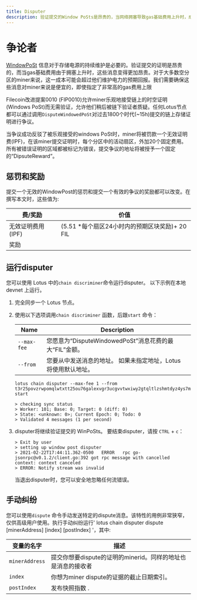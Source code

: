 ```yaml
---
title: Disputer
description: 验证提交的Window PoSts是昂贵的，当网络拥塞导致gas基础费用上升时，成本会急剧增加。为了解决这一问题，Filecoin改进提案FIP-0010使节点操作人员能够乐观地接受链上的window post，而无需验证，允许它们稍后被链下验证者质疑。
---
```


# 争论者

[WindowPoSt](../../reference/glossary.md#window-proof-of-spacetime-windowpost) 信息对于存储电源的持续维护是必要的。验证提交的证明是昂贵的，而当gas基础费用由于拥塞上升时，这些消息变得更加昂贵。对于大多数空分区的miner来说，这一成本可能会超过他们维护电力的预期回报。我们需要确保这些消息对miner来说是便宜的，即使指定了非常高的gas费用上限

Filecoin改进提案0010 (FIP0010)允许miner乐观地接受链上的时空证明(Windows PoSt)而无需验证，允许他们稍后被链下验证者质疑。任何Lotus节点都可以通过调用`DisputeWindowedPoSt`对过去1800个时代(~15h)提交的链上存储证明进行争议。

当争议成功反驳了被乐观接受的windows PoSt时，miner将被罚款一个无效证明费(IPF)，在该miner提交证明时，每个分区中的活动扇区，外加20个固定费用。所有被错误证明的区域都被标记为错误，提交争议的地址将被授予一个固定的“DipsuteReward”。

## 惩罚和奖励

提交一个无效的WindowPost的惩罚和提交一个有效的争议的奖励都可以改变。在撰写本文时，这些值为:

|费/奖励              | 价值                                                      |
| ----------------------- | ---------------------------------------------------------- |
|无效证明费用(IPF) |(5.51 *每个扇区24小时内的预期区块奖励)+ 20 FIL |
|奖励| |有效争端4Fil                                                      |

## 运行disputer
您可以使用 Lotus 中的`chain discriminer`命令运行disputer。 以下示例在本地 devnet 上运行。

1. 完全同步一个 Lotus 节点。
2. 使用以下选项调用`chain discriminer` 函数，后跟`start` 命令：

   | Name        | Description                                                       |
   | ----------- | ----------------------------------------------------------------- |
   | `--max-fee` | 您愿意为“DisputeWindowedPoSt”消息花费的最大“FIL”金额。                |
   | `--from`    | 您要从中发送消息的地址。 如果未指定地址，Lotus 将使用默认地址。            |

   ```shell
   lotus chain disputer --max-fee 1 --from t3r25povzrwpomqlwtxtt25ou76galexvgr3ucgvvtwxiwy2gtqltlzshmtdyz4ys7mt5phoouedengajltbka start

   > checking sync status
   > Worker: 101; Base: 0; Target: 0 (diff: 0)
   > State: <unknown: 0>; Current Epoch: 0; Todo: 0
   > Validated 4 messages (1 per second)
   ```

3. disputer将继续验证提交的 WinPoSts。 要结束disputer，请按 `CTRL` + `c`：

   ```shell
   > Exit by user
   > setting up window post disputer
   > 2021-02-22T17:44:11.362-0500	ERROR	rpc	go-jsonrpc@v0.1.2/client.go:392	got rpc message with cancelled context: context canceled
   > ERROR: Notify stream was invalid
   ```

   当退出disputer时，您可以安全地忽略任何流错误。

## 手动纠纷

您可以使用`dispute` 命令手动发送特定的dispute消息。该特性的用例非常狭窄，仅供高级用户使用。执行手动纠纷运行' lotus chain disputer dispute [minerAddress] [index] [postIndex] '，其中:

|变量的名字|描述|
| -------------- | ---------------------------------------------------------------------|
| `minerAddress` | 提交你想要dispute的证明的minerid。同样的地址也是消息的接收者                |
| `index`        | 你想为miner dispute的证据的截止日期索引。  
| `postIndex`    | 发布快照指数 .                                                         |
